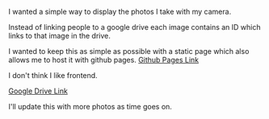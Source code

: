 I wanted a simple way to display the photos I take with my camera.

Instead of linking people to a google drive each image contains an ID which links to that image in the drive.

I wanted to keep this as simple as possible with a static page which also allows me to host it with github pages.
[Github Pages Link](https://oisinmcl1.github.io/myPhotos/)

I don't think I like frontend.

[Google Drive Link](https://drive.google.com/drive/folders/1jdLc4xQjEMJMgYAf-ChF9NLeDt03VcVw?usp=sharing)

I'll update this with more photos as time goes on.